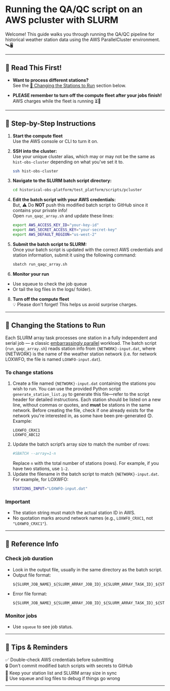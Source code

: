 # Running the QA/QC script on an AWS pcluster with SLURM

Welcome! This guide walks you through running the QA/QC pipeline for historical weather station data using the AWS ParallelCluster environment. 🛰️🖥️

---

## 📖 Read This First!

- **Want to process different stations?**  
  See the [🔄 Changing the Stations to Run](#changing-the-stations-to-run) section below.

- **PLEASE remember to turn off the compute fleet after your jobs finish!**  
  AWS charges while the fleet is running ⏳💸

---

## 🚀 Step-by-Step Instructions

1. **Start the compute fleet**  
   Use the AWS console or CLI to turn it on.

2. **SSH into the cluster:**  
   Use your unique cluster alias, which may or may not be the same as `hist-obs-cluster` depending on what you've set it to.  
   ```bash
   ssh hist-obs-cluster

3. **Navigate to the SLURM batch script directory:**  
   ```bash
   cd historical-obs-platform/test_platform/scripts/pcluster

4. **Edit the batch script with your AWS credentials:**  
   But, ⚠️ Do **NOT** push this modified batch script to GitHub since it contains your private info!   
   Open `run_qaqc_array.sh` and update these lines:
   ```bash
   export AWS_ACCESS_KEY_ID="your-key-id"
   export AWS_SECRET_ACCESS_KEY="your-secret-key"
   export AWS_DEFAULT_REGION="us-west-2"

6. **Submit the batch script to SLURM:**  
   Once your batch script is updated with the correct AWS credentials and station information, submit it using the following command:
   ```bash
   sbatch run_qaqc_array.sh

7. **Monitor your run** 
 - Use squeue to check the job queue
 - Or tail the log files in the logs/ folder).

8. **Turn off the compute fleet**  
💡 Please don't forget! This helps us avoid surprise charges. 

---
## 🔄 Changing the Stations to Run
Each SLURM array task processes one station in a fully independent and serial job — a classic [embarrassingly parallel](https://en.wikipedia.org/wiki/Embarrassingly_parallel) workload. The batch script (`run_qaqc_array.sh`) reads station info from `{NETWORK}-input.dat`, where {NETWORK} is the name of the weather station network (i.e. for network LOXWFO, the file is named `LOXWFO-input.dat`).

### To change stations
 1. Create a file named `{NETWORK}-input.dat` containing the stations you wish to run. You can use the provided Python script `generate_station_list.py` to generate this file—refer to the script header for detailed instructions. Each station should be listed on a new line, without commas or quotes, and **must** be stations in the same network. Before creating the file, check if one already exists for the network you're interested in, as some have been pre-generated 😊.
      Example: 
      ```   
      LOXWFO_CRXC1   
      LOXWFO_ABC12
      ```   
  2. Update the batch script’s array size to match the number of rows:   
       ```bash
       #SBATCH --array=1-n
       ```
       Replace `n` with the total number of stations (rows). For example, if you have two stations, use `1-2`.
  3. Update the filename in the batch script to match `{NETWORK}-input.dat`. For example, for LOXWFO:
      ```bash
      STATIONS_INPUT="LOXWFO-input.dat"
      ```

### Important 
 - The station string must match the actual station ID in AWS.
 - No quotation marks around network names (e.g., `LOXWFO_CRXC1`, not `"LOXWFO_CRXC1"`).

---

## 📝 Reference Info

### Check job duration 
 - Look in the output file, usually in the same directory as the batch script.
 - Output file format:  
    ```
    ${SLURM_JOB_NAME}_${SLURM_ARRAY_JOB_ID}_${SLURM_ARRAY_TASK_ID}_${STATION}_output.txt
    ```
 - Error file format:  
    ```
    ${SLURM_JOB_NAME}_${SLURM_ARRAY_JOB_ID}_${SLURM_ARRAY_TASK_ID}_${STATION}_error.txt
    ```

### Monitor jobs 
 - Use `squeue` to see job status.

---

## 🌟 Tips & Reminders
✅ Double-check AWS credentials before submitting  
🔒 Don’t commit modified batch scripts with secrets to GitHub  
🔄 Keep your station list and SLURM array size in sync  
🧪 Use squeue and log files to debug if things go wrong  

---

